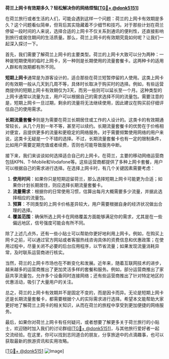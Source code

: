 **荷兰上网卡有效期多久？轻松解决你的网络烦恼[[TG💪+ @donk5151](https://t.me/s/donk5151)]**

在荷兰旅行或者生活的人们，可能会遇到这样一个问题：荷兰的上网卡有效期是多久？这个问题看似简单，但背后其实隐藏着不少细节和技巧。对于那些计划在荷兰停留一段时间的人来说，选择合适的上网卡不仅关系到通讯的便利性，还直接影响到旅行或居住期间的生活质量。那么，荷兰上网卡的有效期究竟如何呢？让我们一起深入探讨一下。

首先，我们需要了解荷兰上网卡的主要类型。荷兰的上网卡大致可以分为两种：一种是短期使用的临时上网卡，另一种则是长期使用的流量套餐卡。这两种卡的适用人群和有效期都有所不同。

**短期上网卡**通常是为游客设计的，适合那些在荷兰短暂停留的人使用。这类上网卡的有效期一般从几天到几周不等，具体时长取决于购买时的选择。例如，有些运营商提供的短期上网卡有效期仅为3天，而另一些则可以延长至一个月。这种类型的上网卡通常以流量为主，用户可以根据自己的需求选择不同的流量包。需要注意的是，短期上网卡一旦过期，剩余的流量将无法继续使用，因此建议在购买前仔细评估自己的使用需求。

**长期流量套餐卡**则是为需要在荷兰长期居住或工作的人设计的。这类卡的有效期通常较长，从几个月到一年不等，甚至可以续约。长期流量套餐卡的优势在于价格相对便宜，且提供更多的流量和更稳定的网络服务。对于需要频繁使用网络的用户来说，这类卡无疑是一个不错的选择。不过，长期流量套餐卡也有一定的限制条件，比如用户需要定期充值或者续费，否则也可能导致服务中断。

接下来，我们来谈谈如何选择适合自己的上网卡。在荷兰，主要的移动网络运营商包括KPN、T-Mobile和Vodafone等。这些运营商都提供了多种上网卡套餐，用户可以根据自己的需求进行选择。在选择上网卡时，有几个关键因素需要考虑：

1. **使用时间**：如果你只是短期逗留荷兰，那么选择短期上网卡可能更为合适；如果你计划长期居住，则应选择长期流量套餐卡。
2. **流量需求**：根据你的日常使用习惯，估算出每月大概需要多少流量，并据此选择相应的流量包。
3. **预算**：不同类型的上网卡价格差异较大，用户需要根据自身的经济状况做出合理的选择。
4. **覆盖范围**：确保所选上网卡在网络覆盖方面能够满足你的需求，尤其是在一些偏远地区，信号强度可能会有所不同。

除了上述几点外，还有一些小贴士可以帮助你更好地利用上网卡。例如，在购买上网卡之前，可以通过官方网站或者客服热线咨询具体的资费信息和优惠政策；在使用过程中，尽量关闭不必要的后台应用程序，以节省流量；如果发现流量消耗异常，及时联系运营商进行核实。

当然，荷兰的上网卡市场也在不断变化和发展。近年来，随着互联网技术的进步，越来越多的运营商推出了更加灵活多样的套餐和服务。例如，部分运营商推出了家庭共享流量包，允许多个设备同时连接网络；还有些运营商推出了针对特定地区的优惠活动，吸引了大量用户的关注。

总之，荷兰的上网卡有效期并不是固定不变的，而是因卡而异。无论是短期上网卡还是长期流量套餐卡，都需要根据个人的实际需求进行选择。希望本文能帮助大家更好地了解荷兰上网卡的相关知识，从而在荷兰的旅程中享受到更加便捷的网络服务。

最后，如果你对荷兰上网卡有任何疑问，或者想要了解更多关于荷兰旅行的小贴士，欢迎随时加入我们的讨论群组[[TG💪+ @donk5151](https://t.me/s/donk5151)]，与其他旅行爱好者一起交流经验。在这里，你可以找到志同道合的朋友，分享旅途中的点滴趣事，也可以获取最新的旅游资讯和实用攻略。

[[TG💪+ @donk5151](https://t.me/s/donk5151) ![Image](https://i.postimg.cc/rwNCRYN7/Snipaste-2025-04-30-17-27-05.png)]